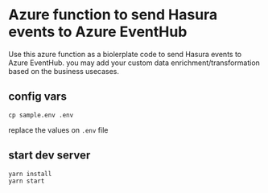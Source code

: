 # Azure function to send Hasura events to Azure EventHub

Use this azure function as a biolerplate code to send Hasura events to Azure EventHub. you may add your custom data enrichment/transformation based on the business usecases.

## config vars 

```shell
cp sample.env .env
```

replace the values on `.env` file
## start dev server

```shell
yarn install
yarn start
```
